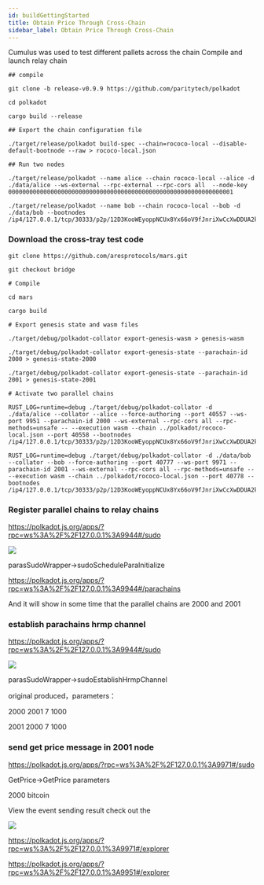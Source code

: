 ```yaml
---
id: buildGettingStarted
title: Obtain Price Through Cross-Chain
sidebar_label: Obtain Price Through Cross-Chain
---
```


Cumulus was used to test different pallets across the chain
Compile and launch relay chain

```
## compile

git clone -b release-v0.9.9 https://github.com/paritytech/polkadot

cd polkadot

cargo build --release

## Export the chain configuration file

./target/release/polkadot build-spec --chain=rococo-local --disable-default-bootnode --raw > rococo-local.json

## Run two nodes

./target/release/polkadot --name alice --chain rococo-local --alice -d ./data/alice --ws-external --rpc-external --rpc-cors all  --node-key 0000000000000000000000000000000000000000000000000000000000000001

./target/release/polkadot --name bob --chain rococo-local --bob -d ./data/bob --bootnodes /ip4/127.0.0.1/tcp/30333/p2p/12D3KooWEyoppNCUx8Yx66oV9fJnriXwCcXwDDUA2kj6vnc6iDEp

```

### Download the cross-tray test code
```
git clone https://github.com/aresprotocols/mars.git

git checkout bridge

# Compile

cd mars

cargo build 

# Export genesis state and wasm files

./target/debug/polkadot-collator export-genesis-wasm > genesis-wasm

./target/debug/polkadot-collator export-genesis-state --parachain-id 2000 > genesis-state-2000

./target/debug/polkadot-collator export-genesis-state --parachain-id 2001 > genesis-state-2001

# Activate two parallel chains

RUST_LOG=runtime=debug ./target/debug/polkadot-collator -d ./data/alice --collator --alice --force-authoring --port 40557 --ws-port 9951 --parachain-id 2000 --ws-external --rpc-cors all --rpc-methods=unsafe -- --execution wasm --chain ../polkadot/rococo-local.json --port 40558 --bootnodes /ip4/127.0.0.1/tcp/30333/p2p/12D3KooWEyoppNCUx8Yx66oV9fJnriXwCcXwDDUA2kj6vnc6iDEp

RUST_LOG=runtime=debug ./target/debug/polkadot-collator -d ./data/bob --collator --bob --force-authoring --port 40777 --ws-port 9971 --parachain-id 2001 --ws-external --rpc-cors all --rpc-methods=unsafe -- --execution wasm --chain ../polkadot/rococo-local.json --port 40778 --bootnodes /ip4/127.0.0.1/tcp/30333/p2p/12D3KooWEyoppNCUx8Yx66oV9fJnriXwCcXwDDUA2kj6vnc6iDEp

```



### Register parallel chains to relay chains

https://polkadot.js.org/apps/?rpc=ws%3A%2F%2F127.0.0.1%3A9944#/sudo

![](assets/build/57.png)

parasSudoWrapper->sudoScheduleParaInitialize

https://polkadot.js.org/apps/?rpc=ws%3A%2F%2F127.0.0.1%3A9944#/parachains

And it will show in some time that the parallel chains are 2000 and 2001

### establish parachains hrmp channel

https://polkadot.js.org/apps/?rpc=ws%3A%2F%2F127.0.0.1%3A9944#/sudo

![](assets/build/58.png)

parasSudoWrapper->sudoEstablishHrmpChannel

original produced，parameters：

2000 2001 7 1000

2001 2000 7 1000

### send get price message in 2001 node

https://polkadot.js.org/apps/?rpc=ws%3A%2F%2F127.0.0.1%3A9971#/sudo

GetPrice->GetPrice parameters

2000 bitcoin

View the event sending result
check out the 

![](assets/build/59.png)

https://polkadot.js.org/apps/?rpc=ws%3A%2F%2F127.0.0.1%3A9971#/explorer


https://polkadot.js.org/apps/?rpc=ws%3A%2F%2F127.0.0.1%3A9951#/explorer 